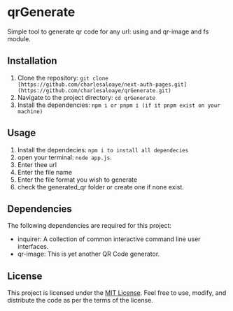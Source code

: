 # qrGenerate

Simple tool to generate qr code for any url: using  and qr-image and fs module.

## Installation

1. Clone the repository: `git clone [https://github.com/charlesaloaye/next-auth-pages.git](https://github.com/charlesaloaye/qrGenerate.git)`
2. Navigate to the project directory: `cd qrGenerate`
3. Install the dependencies: `npm i or pnpm i (if it pnpm exist on your machine)`

## Usage

1. Install the dependecies: `npm i to install all dependecies`
2. open your terminal: `node app.js`.
3. Enter thee url
4. Enter the file name
5. Enter the file format you wish to generate
6. check the generated_qr folder or create one if none exist.

## Dependencies

The following dependencies are required for this project:

- inquirer: A collection of common interactive command line user interfaces.
- qr-image: This is yet another QR Code generator.

## License

This project is licensed under the [MIT License](https://opensource.org/licenses/MIT). Feel free to use, modify, and distribute the code as per the terms of the license.
